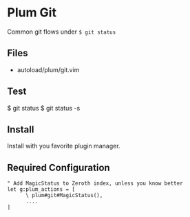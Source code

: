 # Plum Git
Common git flows under `$ git status`

## Files
-   autoload/plum/git.vim

## Test
$ git status
$ git status -s

## Install
Install with you favorite plugin manager.

## Required Configuration
```viml
" Add MagicStatus to Zeroth index, unless you know better
let g:plum_actions = [
      \ plum#git#MagicStatus(),
      ....
]
```
